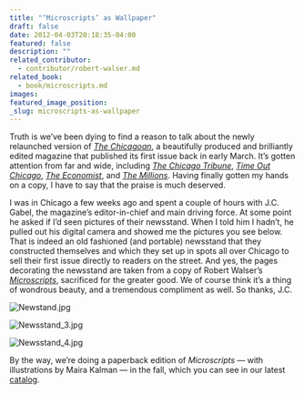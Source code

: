 ```yaml
---
title: "‘Microscripts’ as Wallpaper"
draft: false
date: 2012-04-03T20:18:35-04:00
featured: false
description: ""
related_contributor:
  - contributor/robert-walser.md
related_book:
  - book/microscripts.md
images:
featured_image_position: 
_slug: microscripts-as-wallpaper
---
```


Truth is we’ve been dying to find a reason to talk about the newly relaunched version of [_The Chicagoan_](http://www.thechicagoanmedia.org/), a beautifully produced and brilliantly edited magazine that published its first issue back in early March. It’s gotten attention from far and wide, including [_The Chicago Tribune_](http://articles.chicagotribune.com/2012-03-27/entertainment/ct-ent-0328-baffler-chicagoan-20120328_1_baffler-biannually-journals), [_Time Out Chicago_](http://timeoutchicago.com/arts-culture/chicago-media-blog/15116763/introducing-the-chicagoan-a-bold-new-vision-in-print), [_The Economist_](http://www.economist.com/node/21551048), and [_The Millions_](http://www.themillions.com/2012/03/the-camaraderie-of-the-underrated-jc-gabel-relaunches-the-chicagoan.html). Having finally gotten my hands on a copy, I have to say that the praise is much deserved.

I was in Chicago a few weeks ago and spent a couple of hours with J.C. Gabel, the magazine’s editor-in-chief and main driving force. At some point he asked if I’d seen pictures of their newsstand. When I told him I hadn’t, he pulled out his digital camera and showed me the pictures you see below. That is indeed an old fashioned (and portable) newsstand that they constructed themselves and which they set up in spots all over Chicago to sell their first issue directly to readers on the street. And yes, the pages decorating the newsstand are taken from a copy of Robert Walser’s [_Microscripts_](http://ndbooks.com/book/microscripts), sacrificed for the greater good. We of course think it’s a thing of wondrous beauty, and a tremendous compliment as well. So thanks, J.C. 

![Newstand.jpg](http://ndbooks.com/images/journal/Newstand.jpg) 

![Newsstand_3.jpg](http://ndbooks.com/images/journal/Newsstand_3.jpg)

![Newsstand_4.jpg](http://ndbooks.com/images/journal/Newsstand_4.jpg)

By the way, we’re doing a paperback edition of _Microscripts_ — with illustrations by Maira Kalman — in the fall, which you can see in our latest [catalog](http://ndbooks.com/static/catalog/ND_Catalog_Fall_2012_Web.pdf). 


